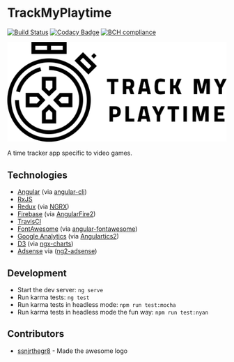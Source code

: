 # TrackMyPlaytime

[![Build Status](https://travis-ci.org/mzrimsek/track-my-playtime.svg?branch=master)](https://travis-ci.org/mzrimsek/track-my-playtime)
[![Codacy Badge](https://api.codacy.com/project/badge/Grade/c8798172f0ee4f98b0fa4d31e57af70b)](https://www.codacy.com/app/mzrimsek/track-my-playtime?utm_source=github.com&amp;utm_medium=referral&amp;utm_content=mzrimsek/track-my-playtime&amp;utm_campaign=Badge_Grade)
[![BCH compliance](https://bettercodehub.com/edge/badge/mzrimsek/track-my-playtime?branch=master)](https://bettercodehub.com/)

![TrackMyPlaytime Logo](./src/assets/blk_512x_v2.png)

A time tracker app specific to video games.

## Technologies

* [Angular](https://angular.io/) (via [angular-cli](https://github.com/angular/angular-cli))
* [RxJS](https://github.com/ReactiveX/rxjs)
* [Redux](https://redux.js.org/) (via [NGRX](https://github.com/ngrx/platform))
* [Firebase](https://firebase.google.com/) (via [AngularFire2](https://github.com/angular/angularfire2))
* [TravisCI](https://travis-ci.org/)
* [FontAwesome](https://fontawesome.com/) (via [angular-fontawesome](https://github.com/FortAwesome/angular-fontawesome))
* [Google Analytics](https://www.google.com/analytics) (via [Angulartics2](https://github.com/angulartics/angulartics2))
* [D3](https://d3js.org/) (via [ngx-charts](https://github.com/swimlane/ngx-charts))
* [Adsense](https://www.google.com/adsense/start/) via ([ng2-adsense](https://github.com/scttcper/ng2-adsense))

## Development

* Start the dev server: `ng serve`
* Run karma tests: `ng test`
* Run karma tests in headless mode: `npm run test:mocha`
* Run karma tests in headless mode the fun way: `npm run test:nyan`

## Contributors

* [ssnjrthegr8](https://github.com/ssnjrthegr8) - Made the awesome logo
